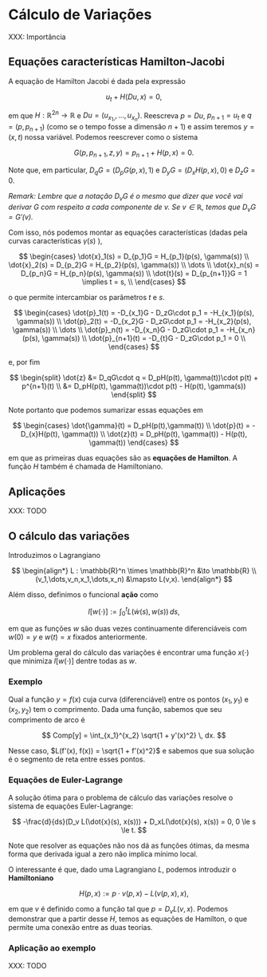 # Cálculo de Variações 

XXX: Importância 

## Equações características Hamilton-Jacobi 

A equação de Hamilton Jacobi é dada pela expressão 

$$
u_t + H(Du, x) = 0, 
$$

em que $H : \mathbb{R}^{2n} \to \mathbb{R}$ e $Du = (u_{x_1,}, \dots,
u_{x_n})$. Reescreva $p = Du$, $p_{n+1} = u_t$ e $q = (p,p_{n+1})$ (como se o tempo fosse a
dimensão $n+1$) e assim teremos $y = (x,t)$ nossa variável. Podemos reescrever
como o sistema 

$$
G(p, p_{n+1}, z, y) = p_{n+1} + H(p, x) = 0.
$$

Note que, em particular, $D_qG = (D_pG(p,x), 1)$ e $D_yG = (D_xH(p,x), 0)$ e
$D_zG = 0$. 

*Remark: Lembre que a notação $D_vG$ é o mesmo que dizer que você vai derivar
$G$ com respeito a cada componente de $v$. Se $v \in \mathbb{R}$, temos que
$D_vG = G'(v)$.*

Com isso, nós podemos montar as equações características (dadas pela curvas características
$\gamma(s)$ ), 

$$
\begin{cases}
    \dot{x}_1(s) = D_{p_1}G = H_{p_1}(p(s), \gamma(s)) \\
    \dot{x}_2(s) = D_{p_2}G = H_{p_2}(p(s), \gamma(s)) \\
    \dots \\
    \dot{x}_n(s) = D_{p_n}G = H_{p_n}(p(s), \gamma(s)) \\
    \dot{t}(s) = D_{p_{n+1}}G = 1 \implies t = s, \\
\end{cases}
$$

o que permite intercambiar os parâmetros $t$ e $s$. 

$$
\begin{cases}
    \dot{p}_1(t) = -D_{x_1}G - D_zG\cdot p_1 = -H_{x_1}(p(s), \gamma(s)) \\
    \dot{p}_2(t) = -D_{x_2}G - D_zG\cdot p_1  = -H_{x_2}(p(s), \gamma(s)) \\
    \dots \\
    \dot{p}_n(t) = -D_{x_n}G - D_zG\cdot p_1  = -H_{x_n}(p(s), \gamma(s)) \\
    \dot{p}_{n+1}(t) = -D_{t}G - D_zG\cdot p_1  = 0 \\
\end{cases}
$$

e, por fim 

$$
\begin{split}
    \dot{z} &= D_qG\cdot q = D_pH(p(t), \gamma(t))\cdot p(t) + p^{n+1}(t) \\
    &= D_pH(p(t), \gamma(t))\cdot p(t) - H(p(t), \gamma(s))
\end{split}
$$

Note portanto que podemos sumarizar essas equações em 

$$
\begin{cases}
    \dot{\gamma}(t) = D_pH(p(t),\gamma(t)) \\
    \dot{p}(t) = -D_{x}H(p(t), \gamma(t)) \\
    \dot{z}(t) = D_pH(p(t), \gamma(t)) - H(p(t), \gamma(t))
\end{cases}
$$

em que as primeiras duas equações são as **equações de Hamilton**.  A função
$H$ também é chamada de Hamiltoniano. 

## Aplicações 

XXX: TODO

## O cálculo das variações

Introduzimos o Lagrangiano 

$$
\begin{align*}
    L : \mathbb{R}^n \times \mathbb{R}^n &\to \mathbb{R} \\
    (v_1,\dots,v_n,x_1,\dots,x_n) &\mapsto L(v,x).
\end{align*}
$$

Além disso, definimos o funcional **ação** como 

$$
I[w(\cdot)] := \int_0^t L(\dot{w}(s), w(s))\, ds, 
$$

em que as funções $w$ são duas vezes continuamente diferenciáveis com $w(0) =
y$ e $w(t) = x$ fixados anteriormente. 

Um problema geral do cálculo das variações é encontrar uma função $x(\cdot)$
que minimiza $I[w(\cdot)]$ dentre todas as $w$. 

### Exemplo 

Qual a função $y = f(x)$ cuja curva (diferenciável) entre os pontos $(x_1, y_1)$ e $(x_2,
y_2)$ tem o comprimento. Dada uma função, sabemos que seu comprimento de arco
é 

$$
Comp[y] = \int_{x_1}^{x_2} \sqrt{1 + y'(x)^2} \, dx.
$$

Nesse caso, $L(f'(x), f(x)) = \sqrt{1 + f'(x)^2}$ e sabemos que sua solução é
o segmento de reta entre esses pontos. 

### Equações de Euler-Lagrange 

A solução ótima para o problema de cálculo das variações resolve o sistema de
equações Euler-Lagrange:

$$
-\frac{d}{ds}(D_v L(\dot{x}(s), x(s))) + D_xL(\dot{x}(s), x(s)) = 0, 0 \le s
\le t.
$$

Note que resolver as equações não nos dá as funções ótimas, da mesma forma que
derivada igual a zero não implica mínimo local. 

O interessante é que, dado uma Lagrangiano $L$, podemos introduzir o
**Hamiltoniano**

$$
H(p,x) := p\cdot v(p,x) - L(v(p,x), x),
$$

em que $v$ é definido como a função tal que $p = D_vL(v,x)$. 
Podemos demonstrar que a partir desse $H$, temos as equações de Hamilton, o
que permite uma conexão entre as duas teorias. 

### Aplicação ao exemplo

XXX: TODO 
